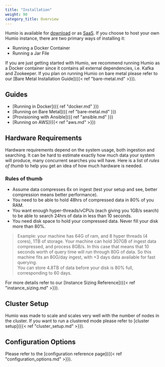 ```yaml
---
title: "Installation"
weight: 90
category_title: Overview
---
```


Humio is available for [download](https://www.humio.com/download) or as [SaaS](https://cloud.humio.com/).
If you choose to host your own Humio instance, there are two primary ways of installing it:

- Running a Docker Container
- Running a Jar File

If you are just getting started with Humio, we recommend running Humio as a Docker container since
it contains all external dependencies, i.e. Kafka and Zookeeper. If you plan on
running Humio on bare metal please refer to our [Bare Metal Installation Guide]({{< ref "bare-metal.md" >}}).

## Guides

<!-- - Running Humio on Kubernetes -->
- [Running in Docker]({{ ref "docker.md" }})
- [Running on Bare Metal]({{ ref "bare-metal.md" }})
- [Provisioning with Ansible]({{ ref "ansible.md" }})
- [Running on AWS]({{< ref "aws.md" >}})

## Hardware Requirements

Hardware requirements depend on the system usage, both ingestion and searching.
It can be hard to estimate exactly how much data your system will produce, many
concurrent searches you will have. Here is a list of *rules of thumb* to help
you get an idea of how much hardware is needed.

### Rules of thumb

- Assume data compresses 6x on ingest (test your setup and see, better compression means better performance).
- You need to be able to hold 48hrs of compressed data in 80% of you RAM.
- You want enough hyper-threads/vCPUs (each giving you 1GB/s search) to be able
  to search 24hrs of data in less than 10 seconds.
- You need disk space to hold your compressed data. Never fill your disk more than 80%.

> Example: your machine has 64G of ram, and 8 hyper threads (4 cores), 1TB of storage.
  Your machine can hold 307GB of ingest data compressed, and process 8GB/s.  In this case
  that means that 10 seconds worth of query time will run through 80G of data.  So this machine
  fits an 80G/day ingest, with +3 days data available for fast querying.  
  You can store 4.8TB of data before your disk is 80% full, corresponding to 60 days.  

For more details refer to our [Instance Sizing Reference]({{< ref "instance_sizing.md" >}}).

## Cluster Setup

Humio was made to scale and scales very well with the number of nodes in the cluster.
If you want to run a clustered mode please refer to [cluster setup]({{< ref "cluster_setup.md" >}}).

## Configuration Options

Please refer to the [configuration reference page]({{< ref "configuration_options.md" >}}).
